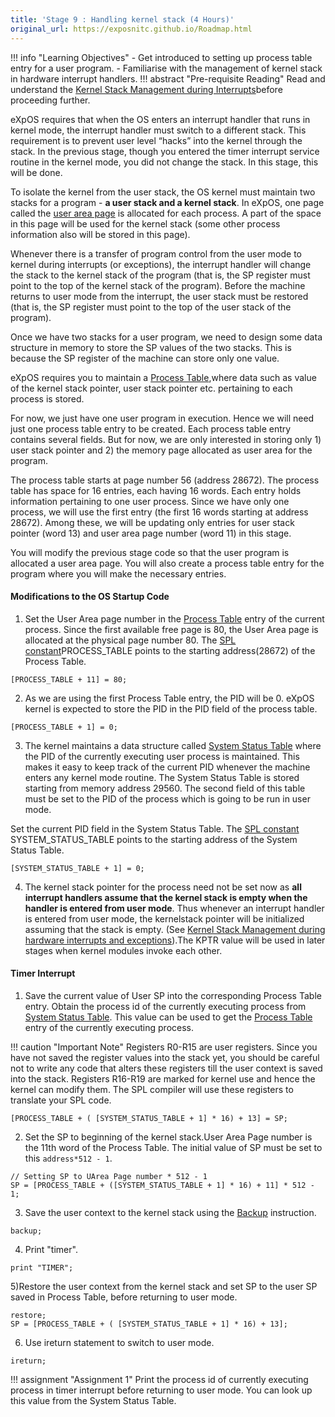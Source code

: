 ```yaml
---
title: 'Stage 9 : Handling kernel stack (4 Hours)'
original_url: https://exposnitc.github.io/Roadmap.html
---
```


!!! info "Learning Objectives"
    - Get introduced to setting up process table entry for a user program.
    - Familiarise with the management of kernel stack in hardware interrupt handlers.
!!! abstract "Pre-requisite Reading"
     Read and understand the [Kernel Stack Management during Interrupts](../os-design/stack-interrupt.md)before proceeding further.


eXpOS requires that when the OS enters an interrupt handler that runs in kernel mode,
the interrupt handler must switch to a different stack. This requirement is to prevent user
level “hacks” into the kernel through the stack. In the previous stage, though you entered the timer
interrupt service routine in the kernel mode, you did not change the stack. In this stage,
this will be done.

To isolate the kernel from the user stack, the OS kernel must maintain two stacks for
a program - **a user stack and a kernel stack**. 
In eXpOS, one page called the [user area page](../os-design/process-table.md#user_area)
is allocated for each process. A part of the space in this page will be used for the kernel stack
(some other process information also will be stored in this page).


Whenever there is a transfer of program control from the user mode to kernel during interrupts
(or exceptions), the interrupt handler will change the stack to the kernel stack of the program
(that is, the SP register must point to the top of the kernel stack of the program). Before the
machine returns to user mode
from the interrupt, the user stack must be restored (that is, the SP register must point to the
top of the user
stack of the program).

Once we have two stacks for a user program, we need to design some data structure in memory to
store the SP values of the two stacks. This is because the SP register of the machine can store only
one value.

eXpOS requires you to maintain a [Process Table](../os-design/process-table.md),where data such as value of the kernel stack pointer, user stack pointer etc. pertaining to
each process is stored.


For now, we just have one user program in execution. Hence we will need just one process table
entry to be created. Each process table entry contains several fields. But for now, we are only interested
in storing only 1) user stack pointer and 2) the memory page allocated as user area for the program.


The process table starts at page number 56 (address 28672). The process table has space for 16
entries, each having 16 words. Each entry holds information pertaining to one user process. Since we have
only one process, we will use the first entry (the first 16 words starting at address 28672). Among these, we
will be updating only entries for user stack pointer (word 13) and user area page number (word 11)
in this stage.

You will modify the previous stage code so that the user program is allocated a user area page.
You will also create a process table entry for the program where you will make the necessary entries.

#### Modifications to the OS Startup Code

1) Set the User Area page number in the [Process Table](../os-design/process-table.md) entry of the current process. Since the first available free page is 80,
the User Area page is allocated at the physical page number 80.
The [SPL constant](../support-tools/constants.md)PROCESS_TABLE points to 
the starting address(28672) of the Process Table.
```
[PROCESS_TABLE + 11] = 80;
```

2) As we are using the first Process Table entry, the PID will be 0. eXpOS kernel is expected to
store the PID in the PID field of the process table.
```
[PROCESS_TABLE + 1] = 0;
```

3) The kernel maintains a data structure called [System Status Table](../os-design/mem-ds.md#ss_table) where the PID of the currently executing user process is maintained.
This makes it easy to keep track of the current PID whenever the machine enters any kernel
mode routine. The System Status Table is stored starting from memory address 29560. The second field of
this table must be set to the PID of the process which is going to be run in user mode.

Set the current PID field in the System Status Table. The [SPL constant](../support-tools/constants.md) SYSTEM_STATUS_TABLE points to the starting address of the System Status Table.

```
[SYSTEM_STATUS_TABLE + 1] = 0;
```

4) The kernel stack pointer for the process need not be set now as **all interrupt handlers assume that the kernel stack is empty when the handler is entered from user mode**. Thus whenever an interrupt handler is entered from user mode, the kernelstack pointer will be initialized assuming that the stack is empty. (See [Kernel Stack Management during hardware interrupts and exceptions](../os-design/stack-interrupt.md)).The KPTR value will be used in later stages when kernel modules invoke each other.

####   Timer Interrupt

1) Save the current value of User SP into the corresponding Process Table entry.
Obtain the process id of the currently executing process from [System Status Table](../os-design/mem-ds.md#ss_table).
This value can be used to get the [Process Table](../os-design/process-table.md)
entry of the currently executing process.<br/>
    
!!! caution "Important Note"
    Registers R0-R15 are user registers.
    Since you have not saved the register values
    into the stack yet, you should be careful not to write any code that alters these registers
    till the user context is saved into the stack. Registers R16-R19 are marked for kernel use and
    hence the kernel can modify them. The SPL compiler will use these registers to translate your SPL
    code.

```
[PROCESS_TABLE + ( [SYSTEM_STATUS_TABLE + 1] * 16) + 13] = SP;
```

2) Set the SP to beginning of the kernel stack.User Area Page number is the 11th word of the Process Table.
The initial value of SP must be set to this `address*512 - 1`.
```
// Setting SP to UArea Page number * 512 - 1
SP = [PROCESS_TABLE + ([SYSTEM_STATUS_TABLE + 1] * 16) + 11] * 512 - 1;
```

3) Save the user context to the kernel stack using the [Backup](../arch-spec/instruction-set.md#backup) instruction.

```
backup;
```

4) Print "timer".

```
print "TIMER";
```

5)Restore the user context from the kernel stack and set SP to the user SP saved in Process
Table, before returning to user mode.

```
restore;
SP = [PROCESS_TABLE + ( [SYSTEM_STATUS_TABLE + 1] * 16) + 13];
```
  
6) Use ireturn statement to switch to user mode.

```
ireturn;
```

!!! assignment "Assignment 1"
    Print the process id of currently executing
    process in timer interrupt before returning to user mode.
    You can look up this value from the System Status Table.

